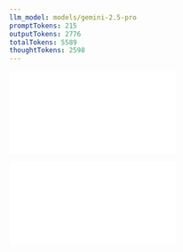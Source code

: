 ```yaml
---
llm_model: models/gemini-2.5-pro
promptTokens: 215
outputTokens: 2776
totalTokens: 5589
thoughtTokens: 2598
---
```


![@](steps/_.46a61d8d.md)

![@](steps/response.b6e87ce2.md)